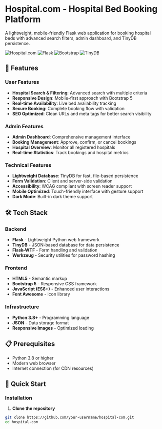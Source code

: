 # Hospital.com - Hospital Bed Booking Platform

A lightweight, mobile-friendly Flask web application for booking hospital beds with advanced search filters, admin dashboard, and TinyDB persistence.

![Hospital.com](https://img.shields.io/badge/Hospital.com-Live-blue)
![Flask](https://img.shields.io/badge/Flask-2.3+-green)
![Bootstrap](https://img.shields.io/badge/Bootstrap-5.3-purple)
![TinyDB](https://img.shields.io/badge/TinyDB-4.8+-orange)

## 🚀 Features

### User Features
- **Hospital Search & Filtering**: Advanced search with multiple criteria
- **Responsive Design**: Mobile-first approach with Bootstrap 5
- **Real-time Availability**: Live bed availability tracking
- **Secure Booking**: Complete booking flow with validation
- **SEO Optimized**: Clean URLs and meta tags for better search visibility

### Admin Features
- **Admin Dashboard**: Comprehensive management interface
- **Booking Management**: Approve, confirm, or cancel bookings
- **Hospital Overview**: Monitor all registered hospitals
- **Real-time Statistics**: Track bookings and hospital metrics

### Technical Features
- **Lightweight Database**: TinyDB for fast, file-based persistence
- **Form Validation**: Client and server-side validation
- **Accessibility**: WCAG compliant with screen reader support
- **Mobile Optimized**: Touch-friendly interface with gesture support
- **Dark Mode**: Built-in dark theme support

## 🛠️ Tech Stack

### Backend
- **Flask** - Lightweight Python web framework
- **TinyDB** - JSON-based database for data persistence
- **Flask-WTF** - Form handling and validation
- **Werkzeug** - Security utilities for password hashing

### Frontend
- **HTML5** - Semantic markup
- **Bootstrap 5** - Responsive CSS framework
- **JavaScript (ES6+)** - Enhanced user interactions
- **Font Awesome** - Icon library

### Infrastructure
- **Python 3.8+** - Programming language
- **JSON** - Data storage format
- **Responsive Images** - Optimized loading

## 📋 Prerequisites

- Python 3.8 or higher
- Modern web browser
- Internet connection (for CDN resources)

## 🚀 Quick Start

### Installation

1. **Clone the repository**
```bash
git clone https://github.com/your-username/hospital-com.git
cd hospital-com
